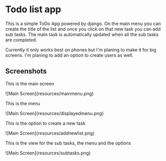 # Todo list app
This is a simple ToDo App powered by django. On the main menu you can create the title of the list and once you click on that new task you can add sub tasks. The main task is automatically updated when all the sub tasks are completed. 

Currently it only works best on phones but I'm planing to make it for big screens. I'm planing to add an option to create users as well.

## Screenshots
<p>This is the main screen</p>
![Main Screen](resources/mainmenu.png)

<p>This is the menu</p>
![Main Screen](resources/displayedmenu.png)

<p>This is the option to create a new task</p>
![Main Screen](resources/addnewlist.png)

<p>This is the view for the sub tasks, the menu and the options</p>
![Main Screen](resources/subtasks.png)
